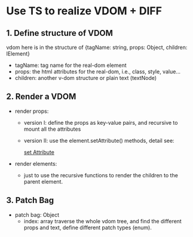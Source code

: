 # Use TS to realize VDOM + DIFF

## 1. Define structure of VDOM

vdom here is in the structure of {tagName: string, props: Object, children: IElement}

- tagName: tag name for the real-dom element
- props: the html attributes for the real-dom, i.e., class, style, value...
- children: another v-dom structure or plain text (textNode)

## 2. Render a VDOM

- render props:

  - version I: define the props as key-value pairs, and recursive to mount all the attributes
  - version II: use the element.setAttribute() methods, detail see:

    [set Attribute](https://developer.mozilla.org/zh-CN/docs/Web/API/Element/setAttribute)

- render elements:
  - just to use the recursive functions to render the children to the parent element.

## 3. Patch Bag

- patch bag: Object
  - index: array
    traverse the whole vdom tree, and find the different props and text, define different patch types (enum).
